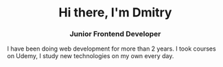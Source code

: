 <h1 align="center">Hi there, I'm Dmitry 
<h3 align="center">Junior Frontend Developer</h3>
<p>I have been doing web development for more than 2 years. I took courses on Udemy, I study new technologies on my own every day.</p>

<!--
**dimaldo86/dimaldo86** is a ✨ _special_ ✨ repository because its `README.md` (this file) appears on your GitHub profile.

Here are some ideas to get you started:

- 🔭 I’m currently working on ...
- 🌱 I’m currently learning ...
- 👯 I’m looking to collaborate on ...
- 🤔 I’m looking for help with ...
- 💬 Ask me about ...
- 📫 How to reach me: ...
- 😄 Pronouns: ...
- ⚡ Fun fact: ...
-->
